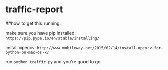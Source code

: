 # traffic-report

##how to get this running:

make sure you have pip installed: `https://pip.pypa.io/en/stable/installing/`

install opencv: `http://www.mobileway.net/2015/02/14/install-opencv-for-python-on-mac-os-x/`

run `python traffic.py` and you're good to go
